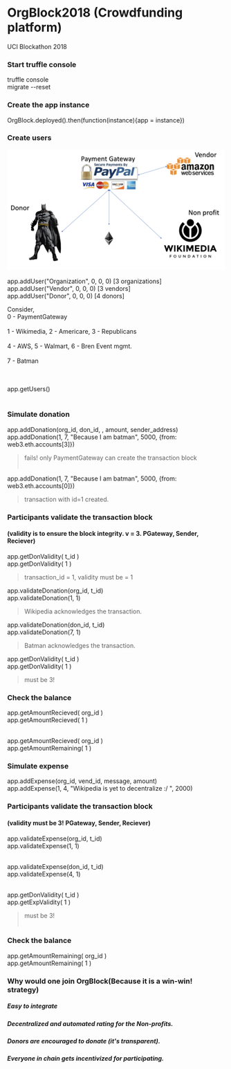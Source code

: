 # OrgBlock2018 (Crowdfunding platform)
UCI Blockathon 2018

### Start truffle console
truffle console
<br />
migrate --reset
### Create the app instance
OrgBlock.deployed().then(function(instance){app = instance})
### Create users

![Alt text](https://github.com/hard-fault/OrgBlock2018/blob/master/image.png)

app.addUser("Organization", 0, 0, 0)<t/> [3 organizations]<br />
app.addUser("Vendor", 0, 0, 0)<t/> [3 vendors]<br />
app.addUser("Donor", 0, 0, 0)<t/>  [4 donors]<br />




Consider,<br />
0 - PaymentGateway <br /><br />
1 - Wikimedia,     2 - Americare,     3 - Republicans<br /><br />
4 - AWS,     5 - Walmart,    6 - Bren Event mgmt.<br /><br />
7 - Batman <br />

<br /><br />
app.getUsers()
<br /><br />


### Simulate donation

app.addDonation(org_id, don_id,  <message>, amount, sender_address)<br />
app.addDonation(1, 7,  "Because I am batman", 5000, {from: web3.eth.accounts[3]})<br />
> fails! only PaymentGateway can create the transaction block<br /><br />


app.addDonation(1, 7,  "Because I am batman", 5000, {from: web3.eth.accounts[0]}) <br />
> transaction with id=1 created.<br />

### Participants validate the transaction block 
#### (validity is to ensure the block integrity. v = 3.  PGateway, Sender, Reciever)
app.getDonValidity( t_id )  <br />
app.getDonValidity( 1 )  <br />
> transaction_id = 1, validity must be = 1<br />

app.validateDonation(org_id, t_id)  <br />
app.validateDonation(1, 1)  <br />
> Wikipedia acknowledges the transaction.<br />


app.validateDonation(don_id, t_id)  <br />
app.validateDonation(7, 1)<br />
> Batman acknowledges the transaction.<br />

app.getDonValidity( t_id )  <br />
app.getDonValidity( 1 )<br />
> must be 3!<br />

### Check the balance
app.getAmountRecieved( org_id )<br />
app.getAmountRecieved( 1 )<br /><br />

app.getAmountRecieved( org_id )<br />
app.getAmountRemaining( 1 )<br />

### Simulate expense
app.addExpense(org_id, vend_id, message, amount)<br />
app.addExpense(1, 4, "Wikipedia is yet to decentralize :/ ", 2000)<br />


### Participants validate the transaction block 
#### (validity must be 3! PGateway, Sender, Reciever)
app.validateExpense(org_id, t_id)  <br />
app.validateExpense(1, 1)<br /><br />

app.validateExpense(don_id, t_id)  <br />
app.validateExpense(4, 1)<br /><br />

app.getDonValidity( t_id )  <br />
app.getExpValidity( 1 )<br />
> must be 3!<br /><br />


### Check the balance
app.getAmountRemaining( org_id )<br />
app.getAmountRemaining( 1 )<br />


### Why would one join OrgBlock(Because it is a win-win! strategy)
##### Easy to integrate
##### Decentralized and automated rating for the Non-profits.
##### Donors are encouraged to donate (it's transparent).
##### Everyone in chain gets incentivized for participating.





